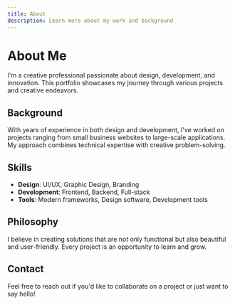 ```yaml
---
title: About
description: Learn more about my work and background
---
```


# About Me

I'm a creative professional passionate about design, development, and innovation. This portfolio showcases my journey through various projects and creative endeavors.

## Background

With years of experience in both design and development, I've worked on projects ranging from small business websites to large-scale applications. My approach combines technical expertise with creative problem-solving.

## Skills

- **Design**: UI/UX, Graphic Design, Branding
- **Development**: Frontend, Backend, Full-stack
- **Tools**: Modern frameworks, Design software, Development tools

## Philosophy

I believe in creating solutions that are not only functional but also beautiful and user-friendly. Every project is an opportunity to learn and grow.

## Contact

Feel free to reach out if you'd like to collaborate on a project or just want to say hello! 
